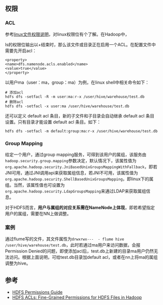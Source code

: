 ## 权限

### ACL
参考[linux文件权限说明](https://github.com/mattshma/docs/blob/master/linux/linux%E6%96%87%E4%BB%B6%E6%9D%83%E9%99%90%E8%AF%B4%E6%98%8E.md)，对linux权限位有个了解。在Hadoop中，

ls的权限位输出以+结束时，那么该文件或目录正在启用一个ACL。在配置文件中需要先开启acl：

```
<property>
<name>dfs.namenode.acls.enabled</name>
<value>true</value>
</property>
```

以用户ma（user：ma，group：ma）为例，在linux shell中相关命令如下：
```
# 添加acl
hdfs dfs -setfacl -R -m user:ma:r-x /user/hive/warehouse/test.db 
# 删除acl
hdfs dfs -setfacl -x user:ma /user/hive/warehouse/test.db
```

还可以定义 default acl 条目，新的子文件和子目录会自动继承 default acl 条目设置。只有目录才能设置 default acl 条目。如下：

```
hdfs dfs -setfacl -m default:group:ma:r-x /user/hive/warehouse/test.db
```


### Group Mapping
给定一个用户，通过group mapping服务，可得到该用户的属组，该服务由`hadoop.security.group.mapping`参数决定，默认情况下，该属性值为`org.apache.hadoop.security.JniBasedUnixGroupsMappingWithFallback`，即若JNI可用，通过JNI调用api来获取属组信息，若JNI不可用，该属性值为`org.apache.hadoop.security.ShellBasedUnixGroupsMapping`，即linux下的属组。当然，该属性值也可设置为`org.apache.hadoop.security.LdapGroupsMapping`来通过LDAP来获取属组信息。

对于HDFS而言，**用户与属组的对应关系需在NameNode上体现**，即若希望指定用户的属组，需要在NN上做调整。


### 案例
通过flume写的文件，其文件属性为`drwxrwx---  - flume hive /user/hive/warehouse/test.db`，此时若通过ma用户来访问数据，会报Permission Denied的问题，即使添加acl后，test.db上新建的目录ma用户仍然无法访问。根据上面说明，可给test.db目录加default acl，或者在nn上将ma的属组调整为hive。

参考
---
- [HDFS Permissions Guide](https://hadoop.apache.org/docs/current/hadoop-project-dist/hadoop-hdfs/HdfsPermissionsGuide.html)
- [HDFS ACLs: Fine-Grained Permissions for HDFS Files in Hadoop](http://zh.hortonworks.com/blog/hdfs-acls-fine-grained-permissions-hdfs-files-hadoop/)


